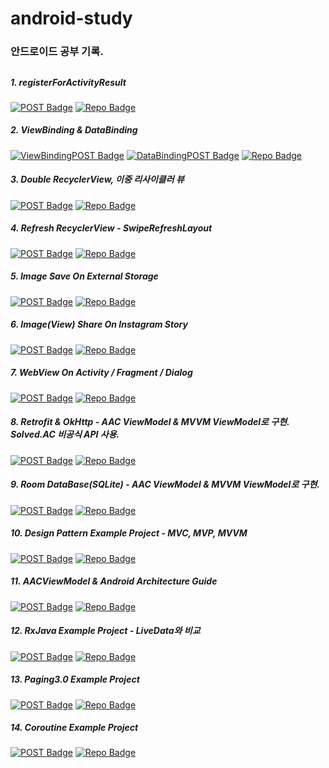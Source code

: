 # android-study
### 안드로이드 공부 기록.
##

##### 1. registerForActivityResult 
[![POST Badge](https://img.shields.io/badge/POST-000000?plastic&logoColor=white)](https://kimyunseok.tistory.com/39) 
[![Repo Badge](https://img.shields.io/badge/Git-000999?plastic&logoColor=white)](https://github.com/kimyunseok/android-study/tree/main/registerForActivityResult_example/)

##### 2. ViewBinding & DataBinding 
[![ViewBindingPOST Badge](https://img.shields.io/badge/POST-000000?plastic&logoColor=white)](https://kimyunseok.tistory.com/117) 
[![DataBindingPOST Badge](https://img.shields.io/badge/POST-000000?plastic&logoColor=white)](https://kimyunseok.tistory.com/128) 
[![Repo Badge](https://img.shields.io/badge/Git-000999?plastic&logoColor=white)](https://github.com/kimyunseok/android-study/tree/main/ViewBindingDataBindingExample/)

##### 3. Double RecyclerView, 이중 리사이클러 뷰
[![POST Badge](https://img.shields.io/badge/POST-000000?plastic&logoColor=white)](https://kimyunseok.tistory.com/130) 
[![Repo Badge](https://img.shields.io/badge/Git-000999?plastic&logoColor=white)](https://github.com/kimyunseok/android-study/tree/main/DoubleRecyclerViewUsingDataBindingExampleProject/)

##### 4. Refresh RecyclerView - SwipeRefreshLayout
[![POST Badge](https://img.shields.io/badge/POST-000000?plastic&logoColor=white)](https://kimyunseok.tistory.com/133) 
[![Repo Badge](https://img.shields.io/badge/Git-000999?plastic&logoColor=white)](https://github.com/kimyunseok/android-study/tree/main/RecyclerViewRefreshAndInfinityScrollExample)

##### 5. Image Save On External Storage
[![POST Badge](https://img.shields.io/badge/POST-000000?plastic&logoColor=white)](https://kimyunseok.tistory.com/137) 
[![Repo Badge](https://img.shields.io/badge/Git-000999?plastic&logoColor=white)](https://github.com/kimyunseok/android-study/tree/main/ImageSaveExampleProject/)

##### 6. Image(View) Share On Instagram Story
[![POST Badge](https://img.shields.io/badge/POST-000000?plastic&logoColor=white)](https://kimyunseok.tistory.com/139) 
[![Repo Badge](https://img.shields.io/badge/Git-000999?plastic&logoColor=white)](https://github.com/kimyunseok/android-study/tree/main/InstagramShareExampleProject)

##### 7. WebView On Activity / Fragment / Dialog
[![POST Badge](https://img.shields.io/badge/POST-000000?plastic&logoColor=white)](https://kimyunseok.tistory.com/141) 
[![Repo Badge](https://img.shields.io/badge/Git-000999?plastic&logoColor=white)](https://github.com/kimyunseok/android-study/tree/main/WebViewExampleProject)

##### 8. Retrofit & OkHttp - AAC ViewModel & MVVM ViewModel로 구현. Solved.AC 비공식 API 사용.
[![POST Badge](https://img.shields.io/badge/POST-000000?plastic&logoColor=white)](https://kimyunseok.tistory.com/147)
[![Repo Badge](https://img.shields.io/badge/Git-000999?plastic&logoColor=white)](https://github.com/kimyunseok/android-study/tree/main/RetrofitAndOkHttpExampleProject)

##### 9. Room DataBase(SQLite) - AAC ViewModel & MVVM ViewModel로 구현.
[![POST Badge](https://img.shields.io/badge/POST-000000?plastic&logoColor=white)](https://kimyunseok.tistory.com/148)
[![Repo Badge](https://img.shields.io/badge/Git-000999?plastic&logoColor=white)](https://github.com/kimyunseok/android-study/tree/main/RoomDBExampleProject)

##### 10. Design Pattern Example Project - MVC, MVP, MVVM
[![POST Badge](https://img.shields.io/badge/POST-000000?plastic&logoColor=white)](https://kimyunseok.tistory.com/150)
[![Repo Badge](https://img.shields.io/badge/Git-000999?plastic&logoColor=white)](https://github.com/kimyunseok/android-study/tree/main/DesignPatternExampleProject)

##### 11. AACViewModel & Android Architecture Guide
[![POST Badge](https://img.shields.io/badge/POST-000000?plastic&logoColor=white)](https://kimyunseok.tistory.com/152)
[![Repo Badge](https://img.shields.io/badge/Git-000999?plastic&logoColor=white)](https://github.com/kimyunseok/android-study/tree/main/AACViewModelAndRecommandedArchitectureExampleProject)

##### 12. RxJava Example Project - LiveData와 비교
[![POST Badge](https://img.shields.io/badge/POST-000000?plastic&logoColor=white)](https://kimyunseok.tistory.com/162)
[![Repo Badge](https://img.shields.io/badge/Git-000999?plastic&logoColor=white)](https://github.com/kimyunseok/android-study/tree/main/RxjavaExampleProject)

##### 13. Paging3.0 Example Project
[![POST Badge](https://img.shields.io/badge/POST-000000?plastic&logoColor=white)](https://kimyunseok.tistory.com/166)
[![Repo Badge](https://img.shields.io/badge/Git-000999?plastic&logoColor=white)](https://github.com/kimyunseok/android-study/tree/main/Paging3ExampleProject)

##### 14. Coroutine Example Project
[![POST Badge](https://img.shields.io/badge/POST-000000?plastic&logoColor=white)](https://kimyunseok.tistory.com/168)
[![Repo Badge](https://img.shields.io/badge/Git-000999?plastic&logoColor=white)](https://github.com/kimyunseok/android-study/tree/main/CoroutineExampleProject)

